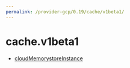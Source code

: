 ```yaml
---
permalink: /provider-gcp/0.19/cache/v1beta1/
---
```


# cache.v1beta1



* [cloudMemorystoreInstance](cloudMemorystoreInstance.md)